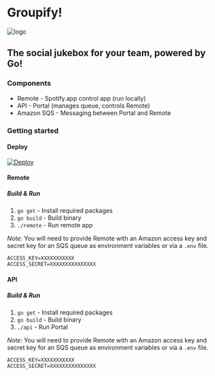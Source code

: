 # Groupify!

![logo](https://raw.githubusercontent.com/gophergala/teamOFP/master/api/public/images/groupify.go-logo.png?token=AAAvtebSJotkBbqi-NJzbuKhTsC0ueFmks5Uzsd9wA%3D%3D)

## The social jukebox for your team, powered by Go!

### Components

* Remote - Spotify.app control app (run locally)
* API - Portal (manages queue, controls Remote)
* Amazon SQS - Messaging between Portal and Remote

### Getting started
#### Deploy
[![Deploy](https://www.herokucdn.com/deploy/button.png)](https://heroku.com/deploy)

#### Remote

##### Build & Run

1. `go get` - Install required packages
1. `go build` - Build binary
1. `./remote` - Run remote app

*Note:* You will need to provide Remote with an Amazon access key and secret key for an SQS queue as environment variables or via a `.env` file.
```
ACCESS_KEY=XXXXXXXXXXX
ACCESS_SECRET=XXXXXXXXXXXXXXX
```

#### API

##### Build & Run

1. `go get` - Install required packages
1. `go build` - Build binary
1. `./api` - Run Portal

*Note:* You will need to provide Remote with an Amazon access key and secret key for an SQS queue as environment variables or via a `.env` file.
```
ACCESS_KEY=XXXXXXXXXXX
ACCESS_SECRET=XXXXXXXXXXXXXXX
```

